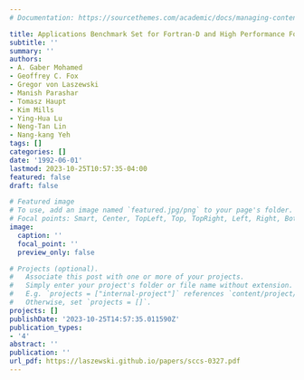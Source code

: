 ```yaml
---
# Documentation: https://sourcethemes.com/academic/docs/managing-content/

title: Applications Benchmark Set for Fortran-D and High Performance Fortran
subtitle: ''
summary: ''
authors:
- A. Gaber Mohamed
- Geoffrey C. Fox
- Gregor von Laszewski
- Manish Parashar
- Tomasz Haupt
- Kim Mills
- Ying-Hua Lu
- Neng-Tan Lin
- Nang-kang Yeh
tags: []
categories: []
date: '1992-06-01'
lastmod: 2023-10-25T10:57:35-04:00
featured: false
draft: false

# Featured image
# To use, add an image named `featured.jpg/png` to your page's folder.
# Focal points: Smart, Center, TopLeft, Top, TopRight, Left, Right, BottomLeft, Bottom, BottomRight.
image:
  caption: ''
  focal_point: ''
  preview_only: false

# Projects (optional).
#   Associate this post with one or more of your projects.
#   Simply enter your project's folder or file name without extension.
#   E.g. `projects = ["internal-project"]` references `content/project/deep-learning/index.md`.
#   Otherwise, set `projects = []`.
projects: []
publishDate: '2023-10-25T14:57:35.011590Z'
publication_types:
- '4'
abstract: ''
publication: ''
url_pdf: https://laszewski.github.io/papers/sccs-0327.pdf
---
```

